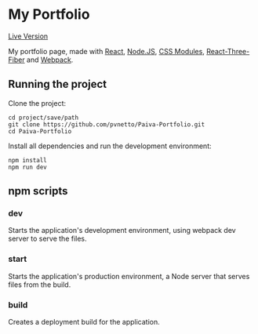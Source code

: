 # My Portfolio

[Live Version](https://paiva-portfolio.herokuapp.com/)

My portfolio page, made with [React](https://github.com/facebook/react), [Node.JS](https://nodejs.org/en/), [CSS Modules](https://github.com/css-modules/css-modules), [React-Three-Fiber](https://github.com/react-spring/react-three-fiber) and [Webpack](https://webpack.js.org/).

## Running the project

Clone the project:

```
cd project/save/path
git clone https://github.com/pvnetto/Paiva-Portfolio.git
cd Paiva-Portfolio
```

Install all dependencies and run the development environment:

```
npm install
npm run dev
```

## npm scripts

### dev
Starts the application's development environment, using webpack dev server to serve the files.

### start
Starts the application's production environment, a Node server that serves files from the build.

### build
Creates a deployment build for the application.
